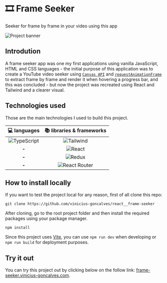 # 🎞 Frame Seeker

Seeker for frame by frame in your video using this app

![][project-banner]

<div>

  ## Introdution
  A frame seeker app was one my first applications using vanilla JavaScript, HTML and CSS languages - the initial purpose of this application was to create a YouTube video seeker using [`Canvas API`][canvas-api] and [`requestAnimationFrame`][requestanimationframe] to extract frame by frame and render it when hovering a progress bar, and this was concluded - but now the project was recreated using React and Tailwind and a clearer visual.
 	
</div>

<div>

  ## Technologies used
  Those are the main technologies I used to build this project.
  
  |  💻 languages  |  📚 libraries & frameworks |
  | :-------------: | :-----------------------:  |
  | ![][typescript] | ![][tailwind]              | 
  | **-**           | ![][react]                 |
  | **-**           | ![][redux]                 |
  | **-**           | ![][react-router]          |
  
</div>

<div>

  ## How to install locally
  If you want to test the project local for any reason, first of all clone this repo:

  ```
  git clone https://github.com/vinicius-goncalves/react__frame-seeker
  ```

  After cloning, go to the root project folder and then install the required packages using your package manager.

  ```
  npm install
  ```

  Since this project uses [Vite][vite-path], you can use `npm run dev` when developing or `npm run build` for deployment purposes.
  
</div>

<div>

  ## Try it out
  You can try this project out by clicking below on the follow link: [frame-seeker.vinicius-goncalves.com][try-it-out-path].
  
</div>

[comment]: # (assets-path)

[project-banner]: <https://github.com/vinicius-goncalves/projects/blob/main/assets/frame-seeker/project-banner.jpg> "Project banner"
[typescript]: <https://img.shields.io/badge/TypeScript-323330?style=for-the-badge&logo=typescript&logoColor=3077C5> "TypeScript"
[react]: <https://img.shields.io/badge/React-323330?style=for-the-badge&logo=React> "React"
[tailwind]: <https://img.shields.io/badge/Tailwind-323330?style=for-the-badge&logo=TailwindCSS> "Tailwind"
[redux]: <https://img.shields.io/badge/Redux-323330?style=for-the-badge&logo=redux&logoColor=764ABC> "Redux"
[react-router]: <https://img.shields.io/badge/React%20Router-323330?style=for-the-badge&logo=react-router> "React Router"

[comment]: # (assets-path)

[comment]: # (reference-links)

[canvas-api]: <https://developer.mozilla.org/en-US/docs/Web/API/Canvas_API> "Canvas API - MDN"
[requestanimationframe]: <https://developer.mozilla.org/en-US/docs/Web/API/Window/requestAnimationFrame> "requestAnimationFrame - MDN"
[try-it-out-path]: <https://frame-seeker.vinicius-goncalves.com> "Frame Seeker"
[vite-path]: <https://vitejs.dev/> "Vite"

[comment]: # (reference-links)
